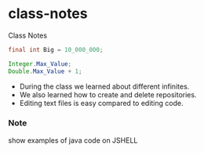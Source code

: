 # class-notes
Class Notes

``` java
final int Big = 10_000_000;
```


```java
Integer.Max_Value;
Double.Max_Value + 1;
```

* During the class we learned about different infinites. 
* We also learned how to create and delete repositories.
* Editing text files is easy compared to editing code.

### Note
show examples of java code on JSHELL



